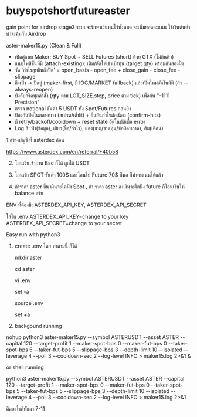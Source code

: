 # buyspotshortfutureaster
gain point for airdrop stage3
ระบบจะรักษาเงินทุนไว้ทั้งหมด จะเพิ่มยอดคะแนน ใช้เงินต้นต่ำ น่าจะคุ้มกับ Airdrop



aster-maker15.py  (Clean & Full)
- เปิดคู่แบบ Maker: BUY Spot + SELL Futures (short) ด้วย GTX (ไม่กินคิว)
- แนบโพสิชันที่มี (attach-existing): เติม/ตัดให้เข้าเป้าทุน (target qty) พร้อมกันสองฝั่ง
- วัด 'กำไรสุทธิหลังปิด' = open_basis - open_fee + close_gain - close_fee - slippage
- ถึงเป้า → ปิดคู่ (maker-first, มี IOC/MARKET fallback) แล้วเปิดใหม่อัตโนมัติ (ถ้า --always-reopen)
- บังคับกริดทุกคำสั่ง (qty ตาม LOT_SIZE.step, price ตาม tick) เพื่อกัน "-1111 Precision"
- ตรวจ notional ขั้นต่ำ 5 USDT ทั้ง Spot/Futures ก่อนยิง
- ป้องกันปิดในตลาดบาง (สเปรด/เด็ปธ์) + ยืนยันกำไรต่อเนื่อง (confirm-hits)
- มี retry/backoff/cooldown + reset state อัตโนมัติเมื่อ error
- Log สี: ฟ้า(ข้อมูล), เขียว(ซื้อ/กำไร), แดง(ขาย/ขาดทุน/ข้อผิดพลาด), ส้ม(เตือน)


1.สร้างบัญชี ที่ asterdex ก่อน 

https://www.asterdex.com/en/referral/F40b58

2. โอนเงินเข้าผ่าน Bsc ก็ได้ ถูกใช้ USDT 

3. โอนเข้า SPOT ขั้นต่ำ 100$ และโอนไป Future 70$ ก็พอ ก็ทำคะแนนได้แล้ว 

4. ถ้าราคา aster ขึ้น เงินจะโตฝั่ง Spot  , ถ้า ราคา aster ลงเงินจะโตฝั่ง future ก็โอนเงินให้ balance ครับ 

ENV ที่ต้องมี: ASTERDEX_API_KEY, ASTERDEX_API_SECRET  

ใส่ใน .env 
ASTERDEX_API_KEY=change to your key
ASTERDEX_API_SECRET=change to your secret


Easy run with python3
1. create .env โดย ทำตามนี้ ก็ได้
   
   mkdir aster
   
   cd aster

   vi .env 

   set -a

   source .env

   set +a

3. backgound running 

nohup python3 aster-maker15.py --symbol ASTERUSDT --asset ASTER --capital 120 --target-profit 1 --maker-spot-bps 0 --maker-fut-bps 0 --taker-spot-bps 5 --taker-fut-bps 5 --slippage-bps 3 --depth-limit 10 --isolated --leverage 4 --poll 3 --cooldown-sec 2 --log-level INFO > maker15.log 2>&1 &

or shell running

python3 aster-maker15.py --symbol ASTERUSDT --asset ASTER --capital 120 --target-profit 1 --maker-spot-bps 0 --maker-fut-bps 0 --taker-spot-bps 5 --taker-fut-bps 5 --slippage-bps 3 --depth-limit 10 --isolated --leverage 4 --poll 3 --cooldown-sec 2 --log-level INFO > maker15.log 2>&1

ติดอะไรก็ทักมา 7-11
